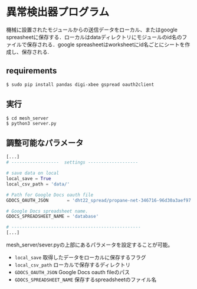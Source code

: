 # 異常検出器プログラム
機械に設置されたモジュールからの送信データをローカル、またはgoogle spreasheetに保存する．ローカルはdataディレクトリにモジュールのid名のファイルで保存される．google spreasheetはworksheetにid名ごとにシートを作成し、保存される. 
## requirements
```
$ sudo pip install pandas digi-xbee gspread oauth2client 
```

## 実行
```
$ cd mesh_server
$ python3 server.py
```

## 調整可能なパラメータ
```python:server.py
[...]
# ------------------  settings -------------------

# save data on local
local_save = True
local_csv_path = 'data/'

# Path for Google Docs oauth file
GDOCS_OAUTH_JSON       = 'dht22_spread/propane-net-346716-96d30a3aef97.json'

# Google Docs spreadsheet name.
GDOCS_SPREADSHEET_NAME = 'database'

# -------------------------------------------------
[...]
```
mesh_server/sever.pyの上部にあるパラメータを設定することが可能。
- ```local_save``` 取得したデータをローカルに保存するフラグ
- ```local_csv_path``` ローカルで保存するディレクトリ
- ```GDOCS_OAUTH_JSON``` Google Docs oauth fileのパス
- ```GDOCS_SPREADSHEET_NAME``` 保存するspreadsheetのファイル名